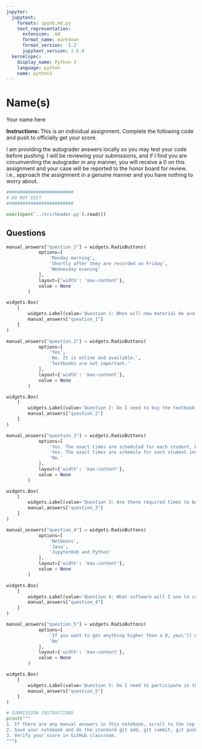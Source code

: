 ```yaml
---
jupyter:
  jupytext:
    formats: ipynb,md,py
    text_representation:
      extension: .md
      format_name: markdown
      format_version: '1.2'
      jupytext_version: 1.6.0
  kernelspec:
    display_name: Python 3
    language: python
    name: python3
---
```


<!-- #region slideshow={"slide_type": "slide"} hideCode=false hidePrompt=false -->
# Name(s)
Your name here
<!-- #endregion -->

<!-- #region slideshow={"slide_type": "subslide"} hideCode=true hidePrompt=true -->
**Instructions:** This is an individual assignment. Complete the following code and push to officially get your score.
<!-- #endregion -->

<!-- #region slideshow={"slide_type": "subslide"} hideCode=true hidePrompt=true -->
I am providing the autograder answers locally so you may test your code before pushing. I will be reviewing your submissions, and if I find you are circumventing the autograder in any manner, you will receive a 0 on this assignment and your case will be reported to the honor board for review. i.e., approach the assignment in a genuine manner and you have nothing to worry about.
<!-- #endregion -->

```python hideCode=true hidePrompt=true
#########################
# DO NOT EDIT
#########################

exec(open('../src/header.py').read())
```

<!-- #region slideshow={"slide_type": "slide"} hideCode=true hidePrompt=true -->
## Questions
<!-- #endregion -->

```python hideCode=true slideshow={"slide_type": "subslide"} hidePrompt=true
manual_answers["question_1"] = widgets.RadioButtons(
            options=[
                'Monday morning',
                'Shortly after they are recorded on Friday',
                'Wednesday evening'
            ],
            layout={'width': 'max-content'},
            value = None
        )

widgets.Box(
    [
        widgets.Label(value='Question 1: When will new material be available each week?'),
        manual_answers["question_1"]
    ]
)
```

```python tags=["hide-input"] hideCode=true slideshow={"slide_type": "subslide"} hidePrompt=true
manual_answers["question_2"] = widgets.RadioButtons(
            options=[
                'Yes',
                'No. It is online and available.',
                'Textbooks are not important.'
            ],
            layout={'width': 'max-content'},
            value = None
        )

widgets.Box(
    [
        widgets.Label(value='Question 2: Do I need to buy the textbook?'),
        manual_answers["question_2"]
    ]
)
```

```python hideCode=true slideshow={"slide_type": "subslide"} hidePrompt=true
manual_answers["question_3"] = widgets.RadioButtons(
            options=[
                'Yes. The exact times are scheduled for each student, but Friday is always synchronous',
                'Yes. The exact times are schedule for each student including Friday.',
                'No.'
            ],
            layout={'width': 'max-content'},
            value = None
        )

widgets.Box(
    [
        widgets.Label(value='Question 3: Are there required times to be synchronous and online?'),
        manual_answers["question_3"]
    ]
)
```

```python hideCode=true slideshow={"slide_type": "subslide"} hidePrompt=true
manual_answers["question_4"] = widgets.RadioButtons(
            options=[
                'Netbeans',
                'Java',
                'JupyterHub and Python'
            ],
            layout={'width': 'max-content'},
            value = None
        )

widgets.Box(
    [
        widgets.Label(value='Question 4: What software will I use to complete the assignments'),
        manual_answers["question_4"]
    ]
)
```

```python hideCode=true slideshow={"slide_type": "subslide"} hidePrompt=true
manual_answers["question_5"] = widgets.RadioButtons(
            options=[
                'If you want to get anything higher than a D, you\'ll need to do more than the labs and assignments',
                'No'
            ],
            layout={'width': 'max-content'},
            value = None
        )

widgets.Box(
    [
        widgets.Label(value='Question 5: Do I need to participate in this class?'),
        manual_answers["question_5"]
    ]
)
```

```python hideCode=true slideshow={"slide_type": "slide"} hidePrompt=true
# SUBMISSION INSTRUCTIONS
print("""
1. If there are any manual answers in this notebook, scroll to the top and click the button labelled 'Update ...'.
2. Save your notebook and do the standard git add, git commit, git push.
3. Verify your score in GitHub classroom.
""")
```
